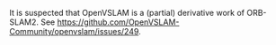 It is suspected that OpenVSLAM is a (partial) derivative work of ORB-SLAM2. See <https://github.com/OpenVSLAM-Community/openvslam/issues/249>.
